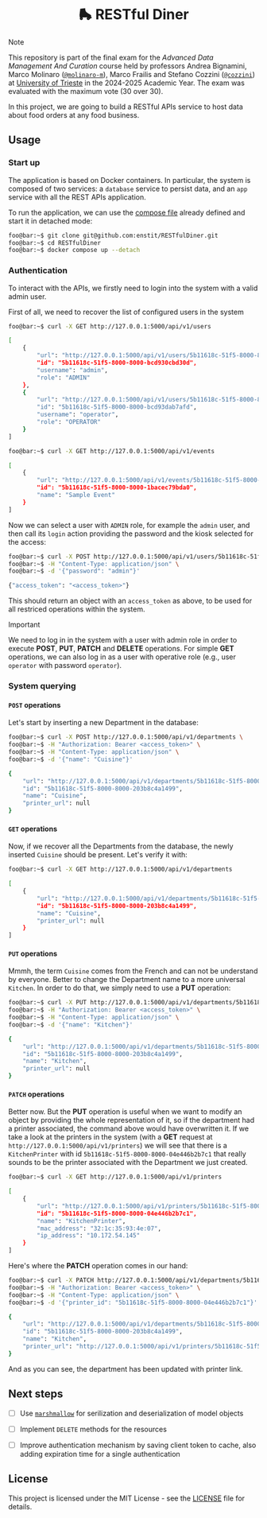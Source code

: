 <div align="center">
  <h1 align="center">🛼 RESTful Diner</h2>
</div>

> [!NOTE]
> This repository is part of the final exam for the _Advanced Data Management
> And Curation_ course held by professors Andrea Bignamini, Marco Molinaro
> ([`@molinaro-m`](https://github.com/molinaro-m)), Marco Frailis and Stefano
> Cozzini ([`@cozzini`](https://github.com/cozzini)) at
> [University of Trieste](https://www.units.it/en) in the 2024-2025 Academic
> Year.
> The exam was evaluated with the maximum vote (30 over 30).

In this project, we are going to build a RESTful APIs service to host data
about food orders at any food business.


## Usage

### Start up

The application is based on Docker containers. In particular, the system is
composed of two services: a `database` service to persist data, and an `app`
service with all the REST APIs application.

To run the application, we can use the [compose file](compose.yml) already
defined and start it in detached mode:

```bash
foo@bar:~$ git clone git@github.com:enstit/RESTfulDiner.git
foo@bar:~$ cd RESTfulDiner
foo@bar:~$ docker compose up --detach
```

### Authentication

To interact with the APIs, we firstly need to login into the system with a
valid admin user.

First of all, we need to recover the list of configured users in the system
```bash
foo@bar:~$ curl -X GET http://127.0.0.1:5000/api/v1/users

[
    {
        "url": "http://127.0.0.1:5000/api/v1/users/5b11618c-51f5-8000-8000-bcd930cbd30d",
        "id": "5b11618c-51f5-8000-8000-bcd930cbd30d",
        "username": "admin",
        "role": "ADMIN"
    },
    {
        "url": "http://127.0.0.1:5000/api/v1/users/5b11618c-51f5-8000-8000-bcd93dab7afd",
        "id": "5b11618c-51f5-8000-8000-bcd93dab7afd",
        "username": "operator",
        "role": "OPERATOR"
    }
]
```

```bash
foo@bar:~$ curl -X GET http://127.0.0.1:5000/api/v1/events

[
    {
        "url": "http://127.0.0.1:5000/api/v1/events/5b11618c-51f5-8000-8000-1bacec79bda0",
        "id": "5b11618c-51f5-8000-8000-1bacec79bda0",
        "name": "Sample Event"
    }
]
```
Now we can select a user with `ADMIN` role, for example the `admin` user, and
then call its `login` action providing the password and the kiosk selected for
the access:

```bash
foo@bar:~$ curl -X POST http://127.0.0.1:5000/api/v1/users/5b11618c-51f5-8000-8000-bcd930cbd30d/login?event_id=5b11618c-51f5-8000-8000-1bacec79bda0 \
foo@bar:~$ -H "Content-Type: application/json" \
foo@bar:~$ -d '{"password": "admin"}'

{"access_token": "<access_token>"}
```

This should return an object with an `access_token` as above, to be used for
all restriced operations within the system.

> [!IMPORTANT]
> We need to log in in the system with a user with admin role in order to
> execute **POST**, **PUT**, **PATCH** and **DELETE** operations.
> For simple **GET** operations, we can also log in as a user with operative
> role (e.g., user `operator` with password `operator`).

### System querying

#### `POST` operations

Let's start by inserting a new Department in the database:

```bash
foo@bar:~$ curl -X POST http://127.0.0.1:5000/api/v1/departments \
foo@bar:~$ -H "Authorization: Bearer <access_token>" \
foo@bar:~$ -H "Content-Type: application/json" \
foo@bar:~$ -d '{"name": "Cuisine"}'

{
    "url": "http://127.0.0.1:5000/api/v1/departments/5b11618c-51f5-8000-8000-203b8c4a1499",
    "id": "5b11618c-51f5-8000-8000-203b8c4a1499",
    "name": "Cuisine",
    "printer_url": null
}
```

#### `GET` operations

Now, if we recover all the Departments from the database, the newly inserted
`Cuisine` should be present. Let's verify it with:

```bash
foo@bar:~$ curl -X GET http://127.0.0.1:5000/api/v1/departments

[
    {
        "url": "http://127.0.0.1:5000/api/v1/departments/5b11618c-51f5-8000-8000-203b8c4a1499",
        "id": "5b11618c-51f5-8000-8000-203b8c4a1499",
        "name": "Cuisine",
        "printer_url": null
    }
]
```

#### `PUT` operations

Mmmh, the term `Cuisine` comes from the French and can not be understand by
everyone. Better to change the Department name to a more universal `Kitchen`.
In order to do that, we simply need to use a **PUT** operation:

```bash
foo@bar:~$ curl -X PUT http://127.0.0.1:5000/api/v1/departments/5b11618c-51f5-8000-8000-203b8c4a1499 \
foo@bar:~$ -H "Authorization: Bearer <access_token>" \
foo@bar:~$ -H "Content-Type: application/json" \
foo@bar:~$ -d '{"name": "Kitchen"}'

{
    "url": "http://127.0.0.1:5000/api/v1/departments/5b11618c-51f5-8000-8000-203b8c4a1499",
    "id": "5b11618c-51f5-8000-8000-203b8c4a1499",
    "name": "Kitchen",
    "printer_url": null
}
```

#### `PATCH` operations

Better now. But the **PUT** operation is useful when we want to modify an object
by providing the whole representation of it, so if the department had a printer
associated, the command above would have overwritten it.
If we take a look at the printers in the system (with a **GET**
request at `http://127.0.0.1:5000/api/v1/printers`) we will see that there is a
`KitchenPrinter` with id `5b11618c-51f5-8000-8000-04e446b2b7c1` that really
sounds to be the printer associated with the Department we just created.

```bash
foo@bar:~$ curl -X GET http://127.0.0.1:5000/api/v1/printers

[
    {
        "url": "http://127.0.0.1:5000/api/v1/printers/5b11618c-51f5-8000-8000-04e446b2b7c1",
        "id": "5b11618c-51f5-8000-8000-04e446b2b7c1",
        "name": "KitchenPrinter",
        "mac_address": "32:1c:35:93:4e:07",
        "ip_address": "10.172.54.145"
    }
]
```

Here's where the **PATCH** operation comes in our hand:

```bash
foo@bar:~$ curl -X PATCH http://127.0.0.1:5000/api/v1/departments/5b11618c-51f5-8000-8000-203b8c4a1499 \
foo@bar:~$ -H "Authorization: Bearer <access_token>" \
foo@bar:~$ -H "Content-Type: application/json" \
foo@bar:~$ -d '{"printer_id": "5b11618c-51f5-8000-8000-04e446b2b7c1"}'

{
    "url": "http://127.0.0.1:5000/api/v1/departments/5b11618c-51f5-8000-8000-203b8c4a1499",
    "id": "5b11618c-51f5-8000-8000-203b8c4a1499",
    "name": "Kitchen",
    "printer_url": "http://127.0.0.1:5000/api/v1/printers/5b11618c-51f5-8000-8000-04e446b2b7c1"
}
```

And as you can see, the department has been updated with printer link.


## Next steps

- [ ] Use [`marshmallow`](https://github.com/marshmallow-code/marshmallow)
      for serilization and deserialization of model objects
- [ ] Implement `DELETE` methods for the resources
- [ ] Improve authentication mechanism by saving client token to cache, also
      adding expiration time for a single authentication


## License

This project is licensed under the MIT License - see the [LICENSE](./LICENSE)
file for details.


